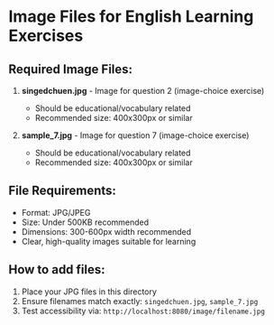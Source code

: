 # Image Files for English Learning Exercises

## Required Image Files:

1. **singedchuen.jpg** - Image for question 2 (image-choice exercise)

   - Should be educational/vocabulary related
   - Recommended size: 400x300px or similar

2. **sample_7.jpg** - Image for question 7 (image-choice exercise)
   - Should be educational/vocabulary related
   - Recommended size: 400x300px or similar

## File Requirements:

- Format: JPG/JPEG
- Size: Under 500KB recommended
- Dimensions: 300-600px width recommended
- Clear, high-quality images suitable for learning

## How to add files:

1. Place your JPG files in this directory
2. Ensure filenames match exactly: `singedchuen.jpg`, `sample_7.jpg`
3. Test accessibility via: `http://localhost:8080/image/filename.jpg`

